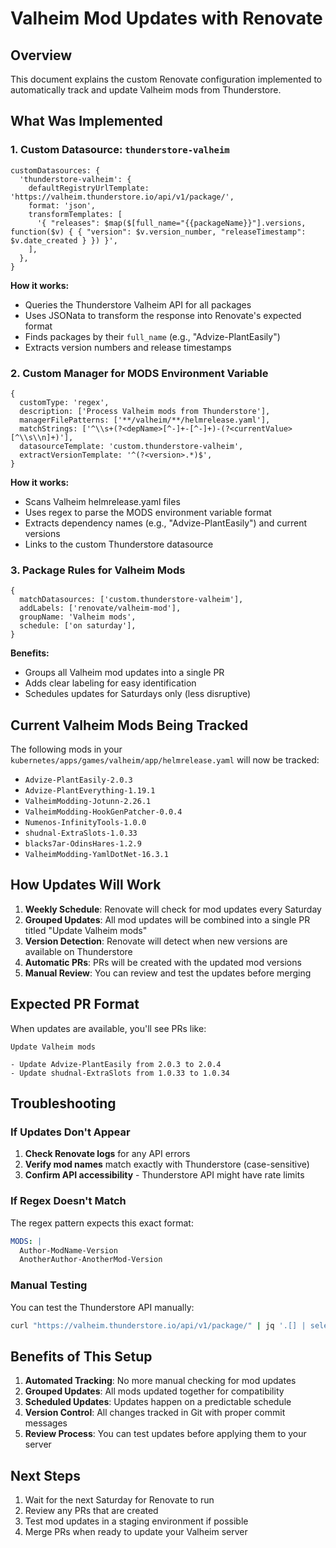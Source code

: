 # Valheim Mod Updates with Renovate

## Overview

This document explains the custom Renovate configuration implemented to automatically track and update Valheim mods from Thunderstore.

## What Was Implemented

### 1. Custom Datasource: `thunderstore-valheim`

```json5
customDatasources: {
  'thunderstore-valheim': {
    defaultRegistryUrlTemplate: 'https://valheim.thunderstore.io/api/v1/package/',
    format: 'json',
    transformTemplates: [
      '{ "releases": $map($[full_name="{{packageName}}"].versions, function($v) { { "version": $v.version_number, "releaseTimestamp": $v.date_created } }) }',
    ],
  },
}
```

**How it works:**
- Queries the Thunderstore Valheim API for all packages
- Uses JSONata to transform the response into Renovate's expected format
- Finds packages by their `full_name` (e.g., "Advize-PlantEasily")
- Extracts version numbers and release timestamps

### 2. Custom Manager for MODS Environment Variable

```json5
{
  customType: 'regex',
  description: ['Process Valheim mods from Thunderstore'],
  managerFilePatterns: ['**/valheim/**/helmrelease.yaml'],
  matchStrings: ['^\\s+(?<depName>[^-]+-[^-]+)-(?<currentValue>[^\\s\\n]+)'],
  datasourceTemplate: 'custom.thunderstore-valheim',
  extractVersionTemplate: '^(?<version>.*)$',
}
```

**How it works:**
- Scans Valheim helmrelease.yaml files
- Uses regex to parse the MODS environment variable format
- Extracts dependency names (e.g., "Advize-PlantEasily") and current versions
- Links to the custom Thunderstore datasource

### 3. Package Rules for Valheim Mods

```json5
{
  matchDatasources: ['custom.thunderstore-valheim'],
  addLabels: ['renovate/valheim-mod'],
  groupName: 'Valheim mods',
  schedule: ['on saturday'],
}
```

**Benefits:**
- Groups all Valheim mod updates into a single PR
- Adds clear labeling for easy identification
- Schedules updates for Saturdays only (less disruptive)

## Current Valheim Mods Being Tracked

The following mods in your `kubernetes/apps/games/valheim/app/helmrelease.yaml` will now be tracked:

- `Advize-PlantEasily-2.0.3`
- `Advize-PlantEverything-1.19.1`
- `ValheimModding-Jotunn-2.26.1`
- `ValheimModding-HookGenPatcher-0.0.4`
- `Numenos-InfinityTools-1.0.0`
- `shudnal-ExtraSlots-1.0.33`
- `blacks7ar-OdinsHares-1.2.9`
- `ValheimModding-YamlDotNet-16.3.1`

## How Updates Will Work

1. **Weekly Schedule**: Renovate will check for mod updates every Saturday
2. **Grouped Updates**: All mod updates will be combined into a single PR titled "Update Valheim mods"
3. **Version Detection**: Renovate will detect when new versions are available on Thunderstore
4. **Automatic PRs**: PRs will be created with the updated mod versions
5. **Manual Review**: You can review and test the updates before merging

## Expected PR Format

When updates are available, you'll see PRs like:

```
Update Valheim mods

- Update Advize-PlantEasily from 2.0.3 to 2.0.4
- Update shudnal-ExtraSlots from 1.0.33 to 1.0.34
```

## Troubleshooting

### If Updates Don't Appear

1. **Check Renovate logs** for any API errors
2. **Verify mod names** match exactly with Thunderstore (case-sensitive)
3. **Confirm API accessibility** - Thunderstore API might have rate limits

### If Regex Doesn't Match

The regex pattern expects this exact format:
```yaml
MODS: |
  Author-ModName-Version
  AnotherAuthor-AnotherMod-Version
```

### Manual Testing

You can test the Thunderstore API manually:
```bash
curl "https://valheim.thunderstore.io/api/v1/package/" | jq '.[] | select(.full_name=="Advize-PlantEasily") | .versions[0]'
```

## Benefits of This Setup

1. **Automated Tracking**: No more manual checking for mod updates
2. **Grouped Updates**: All mods updated together for compatibility
3. **Scheduled Updates**: Updates happen on a predictable schedule
4. **Version Control**: All changes tracked in Git with proper commit messages
5. **Review Process**: You can test updates before applying them to your server

## Next Steps

1. Wait for the next Saturday for Renovate to run
2. Review any PRs that are created
3. Test mod updates in a staging environment if possible
4. Merge PRs when ready to update your Valheim server
